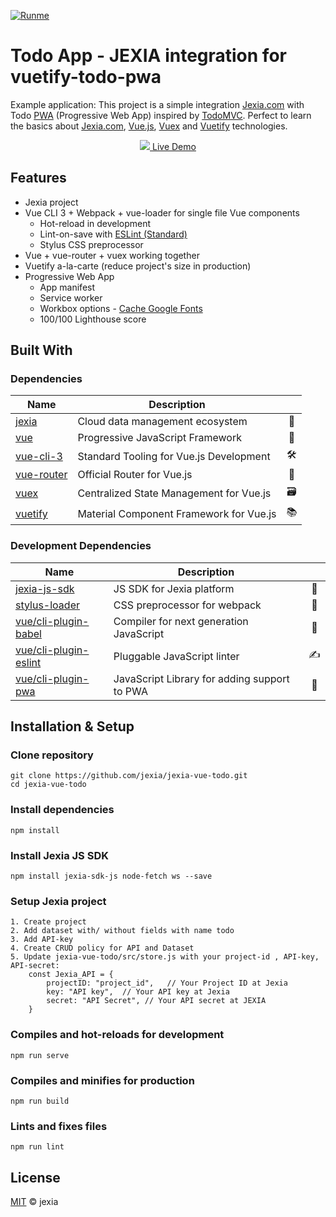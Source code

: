 
[![Runme](https://runme.jexia.app/static/button.svg)](https://runme.jexia.app/runme?repo_url=https://github.com/jexia/jexia-vue-todo.git&repo_branch=master)
# Todo App - JEXIA integration for vuetify-todo-pwa
Example application: This project is a simple integration [Jexia.com] with Todo [PWA] (Progressive Web App) inspired by [TodoMVC]. Perfect to learn the basics about [Jexia.com], [Vue.js], [Vuex] and [Vuetify] technologies.

[Jexia.com]: https://jexia.com
[PWA]: https://developers.google.com/web/progressive-web-apps
[TodoMVC]: http://todomvc.com
[Vue.js]: https://vuejs.org
[Vuex]: https://vuex.vuejs.org
[Vuetify]: https://vuetifyjs.com

<p align="center">
  <a href="https://vuetifytodo.davidgaroro.es" target="_blank" rel="noopener">
    <img src="https://vuetifytodo.davidgaroro.es/github/app.png">
    Live Demo
  </a>
</p>

## Features
 - Jexia project 
 - Vue CLI 3 + Webpack + vue-loader for single file Vue components
	-  Hot-reload in development
	-  Lint-on-save with [ESLint (Standard)](https://github.com/standard/eslint-config-standard)
	-  Stylus CSS preprocessor
 - Vue + vue-router + vuex working together
 - Vuetify a-la-carte (reduce project's size  in production)
 - Progressive Web App
	- App manifest
	- Service worker
	- Workbox options - [Cache Google Fonts]
	- 100/100 Lighthouse score

[Cache Google Fonts]: https://developers.google.com/web/tools/workbox/guides/common-recipes#google_fonts

## Built With
### Dependencies
| Name| Description | |
|--|--|:--:| 
|[jexia]|Cloud data management ecosystem|🖖
|[vue]|Progressive JavaScript Framework|🖖
|[vue-cli-3]|️Standard Tooling for Vue.js Development|🛠️
|[vue-router]|Official Router for Vue.js|🚦
|[vuex]|️Centralized State Management for Vue.js|🗃️
|[vuetify]|️Material Component Framework for Vue.js|📚

[jexia]: https://jexia.com
[vue]: https://vuejs.org
[vue-router]: https://router.vuejs.org
[vue-cli-3]: https://cli.vuejs.org
[vuex]: https://vuex.vuejs.org
[vuetify]: https://vuetifyjs.com

### Development Dependencies
| Name| Description | |
|--|--|:--:| 
|[jexia-js-sdk]|JS SDK for Jexia platform|🎨
|[stylus-loader]|CSS preprocessor for webpack|🎨
|[vue/cli-plugin-babel]|Compiler for next generation JavaScript|🐠
|[vue/cli-plugin-eslint]|Pluggable JavaScript linter|✍️
|[vue/cli-plugin-pwa]|JavaScript Library for adding support to PWA|📱

[jexia-js-sdk]: https://www.npmjs.com/package/jexia-sdk-js
[stylus-loader]: https://github.com/shama/stylus-loader
[vue/cli-plugin-babel]: https://github.com/vuejs/vue-cli/tree/dev/packages/%40vue/cli-plugin-babel
[vue/cli-plugin-eslint]: https://github.com/vuejs/vue-cli/tree/dev/packages/%40vue/cli-plugin-eslint
[vue/cli-plugin-pwa]: https://github.com/vuejs/vue-cli/tree/dev/packages/%40vue/cli-plugin-pwa

## Installation & Setup
### Clone repository
```
git clone https://github.com/jexia/jexia-vue-todo.git
cd jexia-vue-todo
```

### Install dependencies
```
npm install
```
### Install Jexia JS SDK
```
npm install jexia-sdk-js node-fetch ws --save
```
### Setup Jexia project
```
1. Create project
2. Add dataset with/ without fields with name todo
3. Add API-key
4. Create CRUD policy for API and Dataset
5. Update jexia-vue-todo/src/store.js with your project-id , API-key, API-secret:
	const Jexia_API = {
  		projectID: "project_id",   // Your Project ID at Jexia
  		key: "API key",  // Your API key at Jexia
  		secret: "API Secret", // Your API secret at JEXIA
	}
```

### Compiles and hot-reloads for development
```
npm run serve
```

### Compiles and minifies for production
```
npm run build
```

### Lints and fixes files
```
npm run lint
```
## License
[MIT](./LICENSE) &copy; jexia
